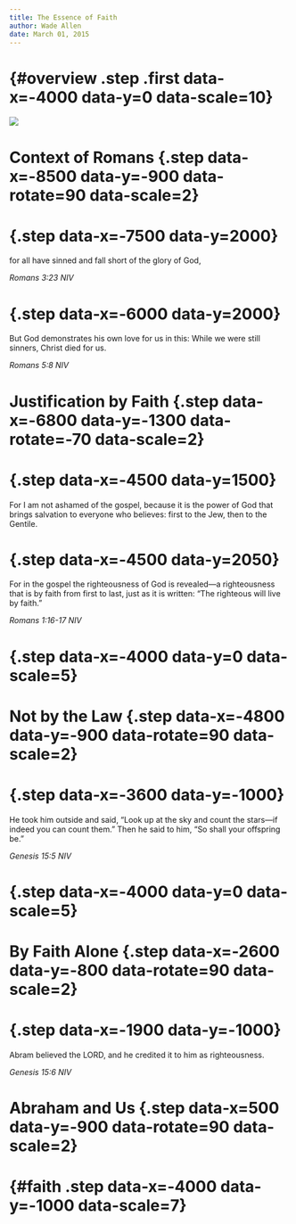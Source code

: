 ```yaml
---
title: The Essence of Faith 
author: Wade Allen 
date: March 01, 2015
---
```


# {#overview .step .first data-x=-4000 data-y=0 data-scale=10}

![](images/essense-of-faith.jpg)

# Context of Romans {.step data-x=-8500 data-y=-900 data-rotate=90 data-scale=2}

# {.step data-x=-7500 data-y=2000}

for all have sinned and fall short of the glory of God,

*Romans 3:23 NIV*

# {.step data-x=-6000 data-y=2000}

But God demonstrates his own love for us in this: While we were still sinners, Christ died for us.

*Romans 5:8 NIV*

# Justification by Faith {.step data-x=-6800 data-y=-1300 data-rotate=-70 data-scale=2}

# {.step data-x=-4500 data-y=1500}

For I am not ashamed of the gospel, because it is the power of God that brings salvation to everyone who believes: first to the Jew, then to the Gentile.

# {.step data-x=-4500 data-y=2050}

For in the gospel the righteousness of God is revealed—a righteousness that is by faith from first to last, just as it is written: “The righteous will live by faith.”

*Romans 1:16-17 NIV*

# {.step data-x=-4000 data-y=0 data-scale=5}

<!-- Romans Passage -->

# Not by the Law {.step data-x=-4800 data-y=-900 data-rotate=90 data-scale=2}

# {.step data-x=-3600 data-y=-1000}

He took him outside and said, “Look up at the sky and count the stars—if indeed you can count them.” Then he said to him, “So shall your offspring be.”

*Genesis 15:5 NIV*

# {.step data-x=-4000 data-y=0 data-scale=5}

<!-- Romans Passage -->

# By Faith Alone {.step data-x=-2600 data-y=-800 data-rotate=90 data-scale=2}

# {.step data-x=-1900 data-y=-1000}

Abram believed the LORD, and he credited it to him as righteousness.

*Genesis 15:6 NIV*

# Abraham and Us {.step data-x=500 data-y=-900 data-rotate=90 data-scale=2}

# {#faith .step data-x=-4000 data-y=-1000 data-scale=7}
<!-- faith -->



